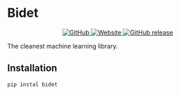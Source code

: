 # Bidet


<p align="center">
    <a href="https://github.com/poopingface/bidet/blob/main/LICENSE">
        <img alt="GitHub" src="https://img.shields.io/github/license/poopingface/bidet.svg?color=blue">
    </a>
    <a href="https://poopingface.github.io">
        <img alt="Website" src="https://img.shields.io/website/http/poopingface.github.io/index.html?down_color=red&down_message=offline&up_message=online">
    </a>
    <a href="https://github.com/poopingface/bidet/releases">
        <img alt="GitHub release" src="https://img.shields.io/github/release/poopingface/bidet.svg">
    </a>
</p>

The cleanest machine learning library.

## Installation

```bash
pip instal bidet
```

